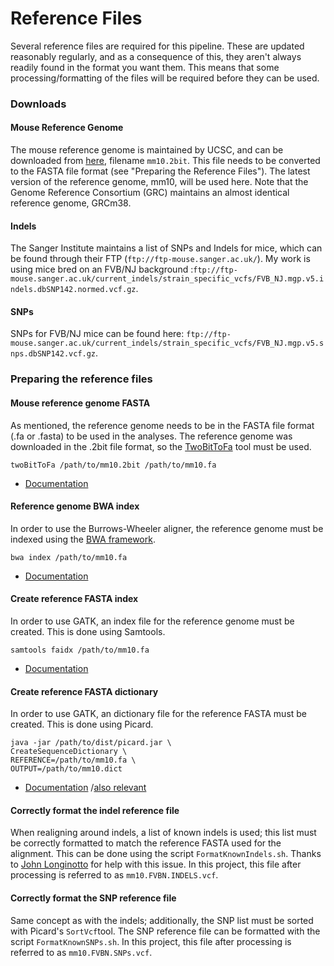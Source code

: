 # Reference Files

Several reference files are required for this pipeline. These are updated reasonably regularly, and as a consequence of this, they aren't always readily found in the format you want them. This means that some processing/formatting of the files will be required before they can be used.

### Downloads
#### Mouse Reference Genome
The mouse reference genome is maintained by UCSC, and can be downloaded from [here](http://hgdownload.cse.ucsc.edu/goldenPath/mm10/bigZips/), filename `mm10.2bit`. This file needs to be converted to the FASTA file format (see "Preparing the Reference Files"). The latest version of the reference genome, mm10, will be used here. Note that the Genome Reference Consortium (GRC) maintains an almost identical reference genome, GRCm38.

#### Indels
The Sanger Institute maintains a list of SNPs and Indels for mice, which can be found through their FTP (`ftp://ftp-mouse.sanger.ac.uk/`). My work is using mice bred on an FVB/NJ background :`ftp://ftp-mouse.sanger.ac.uk/current_indels/strain_specific_vcfs/FVB_NJ.mgp.v5.indels.dbSNP142.normed.vcf.gz`.

#### SNPs
SNPs for FVB/NJ mice can be found here: `ftp://ftp-mouse.sanger.ac.uk/current_indels/strain_specific_vcfs/FVB_NJ.mgp.v5.snps.dbSNP142.vcf.gz`.

### Preparing the reference files

#### Mouse reference genome FASTA
As mentioned, the reference genome needs to be in the FASTA file format (.fa or .fasta) to be used in the analyses. The reference genome was downloaded in the .2bit file format, so the [TwoBitToFa](http://hgdownload.cse.ucsc.edu/admin/exe/macOSX.x86_64/) tool must be used.

`````
twoBitToFa /path/to/mm10.2bit /path/to/mm10.fa
`````

* [Documentation](https://genome.ucsc.edu/goldenpath/help/twoBit.html)

#### Reference genome BWA index
In order to use the Burrows-Wheeler aligner, the reference genome must be indexed using the [BWA framework](http://bio-bwa.sourceforge.net/).

`````
bwa index /path/to/mm10.fa
`````

* [Documentation](http://bio-bwa.sourceforge.net/bwa.shtml)

#### Create reference FASTA index
In order to use GATK, an index file for the reference genome must be created. This is done using Samtools.

`````
samtools faidx /path/to/mm10.fa
`````

* [Documentation](http://gatkforums.broadinstitute.org/gatk/discussion/1601/how-can-i-prepare-a-fasta-file-to-use-as-reference)

#### Create reference FASTA dictionary
In order to use GATK, an dictionary file for the reference FASTA must be created. This is done using Picard.

`````
java -jar /path/to/dist/picard.jar \
CreateSequenceDictionary \
REFERENCE=/path/to/mm10.fa \
OUTPUT=/path/to/mm10.dict
`````

* [Documentation](http://gatkforums.broadinstitute.org/gatk/discussion/1601/how-can-i-prepare-a-fasta-file-to-use-as-reference) /[also relevant](https://www.broadinstitute.org/gatk/guide/article?id=2798)

#### Correctly format the indel reference file
When realigning around indels, a list of known indels is used; this list must be correctly formatted to match the reference FASTA used for the alignment. This can be done using the script `FormatKnownIndels.sh`. Thanks to [John Longinotto](https://www.biostars.org/p/182917/#183000) for help with this issue. In this project, this file after processing is referred to as `mm10.FVBN.INDELS.vcf`.

#### Correctly format the SNP reference file
Same concept as with the indels; additionally, the SNP list must be sorted with Picard's `SortVcf`tool. The SNP reference file can be formatted with the script `FormatKnownSNPs.sh`. In this project, this file after processing is referred to as `mm10.FVBN.SNPs.vcf`.
